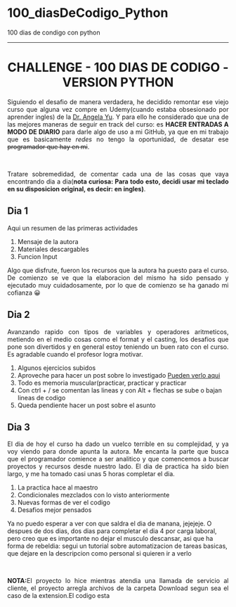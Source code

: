 # 100_diasDeCodigo_Python
100 dias de condigo con python
*************************************************************************************************************************************************************************
<h1 align=center>CHALLENGE - 100 DIAS DE CODIGO - VERSION PYTHON</h1>
<p align=justify> Siguiendo el desafio de manera verdadera, he decidido remontar ese viejo curso que alguna vez compre en Udemy(cuando estaba obsesionado por aprender ingles) de la <a href="https://100daysofpython.dev/">Dr. Angela Yu</a>. Y para ello he considerado que una de las mejores maneras de seguir en track del curso: es <strong>HACER ENTRADAS A MODO DE DIARIO</strong> para darle algo de uso a mi GitHub, ya que en mi trabajo que es basicamente <i>redes</i> no tengo la oportunidad, de desatar ese <s> programador que hay en mi</s>.</p><br><p align=justify>Tratare sobremedidad, de comentar cada una de las cosas que vaya encontrando dia a dia(<strong>nota curiosa: Para todo esto, decidi usar mi teclado en su disposicion original, es decir: en ingles)</strong>.<br>
<H2>Dia 1</h2><p align=justify>Aqui un resumen de las primeras actividades</p> 
<ol>
  <li>Mensaje de la autora</li>
  <li>Materiales descargables</li>
  <li>Funcion Input</li>
</ol>
<p align=justify>Algo que disfrute, fueron los recursos que la autora ha puesto para el curso. De comienzo se ve que la elaboracion del mismo ha sido pensado y ejecutado muy cuidadosamente, por lo que de comienzo se ha ganado mi cofianza &#128512;</p>
<h2>Dia 2</h2>
<p align=justify>Avanzando rapido con tipos de variables y operadores aritmeticos, metiendo en el medio cosas como el format y el casting, los desafios que pone son divertidos y en general estoy teniendo un buen rato con el curso. Es agradable cuando el profesor logra motivar.</p>
<ol>
  <li>Algunos ejercicios subidos</li>
  <li>Aproveche para hacer un post sobre lo investigado <a href="https://danielbenites.com/como-extraer-numeros-de-un-string-en-python/">Pueden verlo aqui</a></li>
  <li>Todo es memoria muscular(practicar, practicar y practicar</li>
  <li>Con ctrl + / se comentan las lineas y con Alt + flechas se sube o bajan lineas de codigo</li>
  <li>Queda pendiente hacer un post sobre el asunto</li></ol>
  <h2>Dia 3</h2>
  <p align=justify>El dia de hoy el curso ha dado un vuelco terrible en su complejidad, y ya voy viendo para donde apunta la autora. Me encanta la parte que busca que el programador comience a ser analitico y que comencemos a buscar proyectos y recursos desde nuestro lado. El dia de practica ha sido bien largo, y me ha tomado casi unas 5 horas completar el dia.</p>
  <ol>
    <li>La practica hace al maestro</li>
    <li>Condicionales mezclados con lo visto anteriormente</li>
    <li>Nuevas formas de ver el codigo</li>
    <li>Desafios mejor pensados</li>
  </ol><p allign=justify>Ya no puedo esperar a ver con que saldra el dia de manana, jejejeje. O despues de dos dias, dos dias para completar el dia 4 por carga laboral, pero creo que es importante no dejar el musculo descansar, asi que ha forma de rebeldia: segui un tutorial sobre automatizacion de tareas basicas, que dejare en la descripcion como personal si quieren ir a verlo</p><br><p align=justify><strong>NOTA:</strong>El proyecto lo hice mientras atendia una llamada de servicio al cliente, el proyecto arregla archivos de la carpeta Download segun sea el caso de la extension.El codigo esta<a href="https://github.com/dbenitesi/100_diasDeCodigo_Python/blob/main/004_day_perso.py'> Aqui</a> .Por si quieren verlo.</p>  
